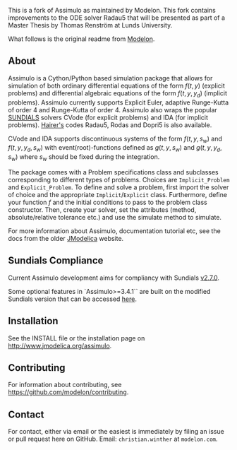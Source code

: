 This is a fork of Assimulo as maintained by Modelon. 
This fork contains improvements to the ODE solver Radau5 that will be presented as part of a Master Thesis by Thomas Renström at Lunds University.

What follows is the original readme from [Modelon](https://github.com/modelon-community/Assimulo).

About
-------------------

Assimulo is a Cython/Python based simulation package that allows for simulation of both ordinary differential equations of the form $f(t,y)$ (explicit problems) and differential algebraic equations of the form $f(t, y, y_d)$ (implicit problems).
Assimulo currently supports Explicit Euler, adaptive Runge-Kutta of order 4 and Runge-Kutta of order 4.
Assimulo also wraps the popular [SUNDIALS](https://computation.llnl.gov/casc/sundials/main.html) solvers CVode (for explicit problems) and IDA (for implicit problems).
[Hairer's](http://www.unige.ch/~hairer/software.html) codes Radau5, Rodas and Dopri5 is also available.

CVode and IDA supports discontinuous systems of the form $f(t, y, s_w)$ and $f(t, y, y_d, s_w)$ with event(root)-functions defined as $g(t, y, s_w)$ and $g(t, y, y_d, s_w)$ where $s_w$ should be fixed during the integration.

The package comes with a Problem specifications class and subclasses corresponding to different types of problems. Choices are `Implicit_Problem` and `Explicit_Problem`.
To define and solve a problem, first import the solver of choice and the appropriate `Implicit`/`Explicit` class. Furthermore, define your function $f$ and the initial conditions to pass to the problem class constructor. Then, create your solver, set the attributes
(method, absolute/relative tolerance etc.) and use the simulate method to simulate.

For more information about Assimulo, documentation tutorial etc, see
the docs from the older [JModelica](http://www.jmodelica.org/assimulo) website.

Sundials Compliance
-------------------
Current Assimulo development aims for compliancy with Sundials [v2.7.0](https://github.com/LLNL/sundials/releases/tag/v2.7.0).

Some optional features in `Assimulo>=3.4.1`` are built on the modified Sundials version that can be accessed [here](https://github.com/modelon-community/sundials/releases/tag/v2.7.0-1).

Installation
-------------------
See the INSTALL file or the installation page on http://www.jmodelica.org/assimulo.

Contributing
-------------------
For information about contributing, see https://github.com/modelon/contributing.

Contact
-------------------
For contact, either via email or the easiest is immediately by filing an issue or pull request here on GitHub.
Email: `christian.winther` at `modelon.com`.
